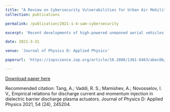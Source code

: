 ```yaml
---
title: "A Review on Cybersecurity Vulnerabilities for Urban Air Mobility"
collection: publications

permalink: /publication/2021-1-4-uam-cybersecurity

excerpt: 'Recent developments of high-powered unmanned aerial vehicles (UAVs) have allowed for urban air mobility (UAM) to become a reality. While these flying cars' propulsive technology has almost become economically viable, the infrastructure to allow these vehicles to operate in an urban environment is still lacking. With numerous known vulnerabilities in UAVs and commercial aircraft, manufacturers have not addressed cybersecurity in the scope of urban air mobility...'

date: 2021-3-31

venue: 'Journal of Physics D: Applied Physics'

paperurl: 'https://iopscience.iop.org/article/10.1088/1361-6463/abec0b/meta?casa_token=Zf9EZriiqb8AAAAA:wmO9Yi2tQyLhzyaQmdjZ95ItTn1JpWiAw7gZ2xpPapGBUhRCNgYMwSKxEacWasWYJ9Kl2aVpO9r0bRXZkik'

---
```


[Download paper here](https://github.com/antang808/antang808.github.io/files/6334412/Tang.Journal.of.Physics.pdf)

Recommended citation: Tang, A.; Vaddi, R. S.; Mamishev, A.; Novosselov, I. V., Empirical relations for discharge current and momentum injection in dielectric barrier discharge plasma actuators. Journal of Physics D: Applied Physics 2021, 54 (24), 245204.

